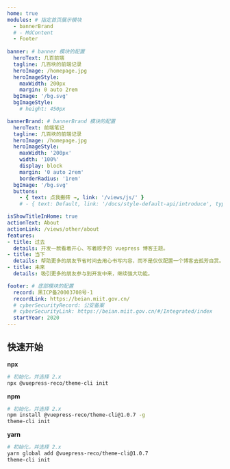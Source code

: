 ```yaml
---
home: true
modules: # 指定首页展示模块
  - bannerBrand
  # - MdContent
  - Footer
  
banner: # banner 模块的配置
  heroText: 几百前端
  tagline: 几百块的前端记录
  heroImage: /homepage.jpg
  heroImageStyle:
    maxWidth: 200px
    margin: 0 auto 2rem
  bgImage: '/bg.svg'
  bgImageStyle:
    # height: 450px

bannerBrand: # bannerBrand 模块的配置
  heroText: 前端笔记
  tagline: 几百块的前端记录
  heroImage: /homepage.jpg
  heroImageStyle:
    maxWidth: '200px'
    width: '100%'
    display: block
    margin: '0 auto 2rem'
    borderRadius: '1rem'
  bgImage: '/bg.svg'
  buttons:
    - { text: 点我搬砖 →, link: '/views/js/' }
    # - { text: Default, link: '/docs/style-default-api/introduce', type: 'plain' }

isShowTitleInHome: true
actionText: About
actionLink: /views/other/about
features:
- title: 过去
  details: 开发一款看着开心、写着顺手的 vuepress 博客主题。
- title: 当下
  details: 帮助更多的朋友节省时间去用心书写内容，而不是仅仅配置一个博客去孤芳自赏。
- title: 未来
  details: 吸引更多的朋友参与到开发中来，继续强大功能。 

footer: # 底部模块的配置
  record: 黑ICP备20003708号-1
  recordLink: https://beian.miit.gov.cn/
  # cyberSecurityRecord: 公安备案
  # cyberSecurityLink: https://beian.miit.gov.cn/#/Integrated/index
  startYear: 2020
---
```


<!-- MdContent -->
## 快速开始

**npx**

```bash
# 初始化，并选择 2.x
npx @vuepress-reco/theme-cli init
```

**npm**

```bash
# 初始化，并选择 2.x
npm install @vuepress-reco/theme-cli@1.0.7 -g
theme-cli init
```

**yarn**

```bash
# 初始化，并选择 2.x
yarn global add @vuepress-reco/theme-cli@1.0.7
theme-cli init
```
